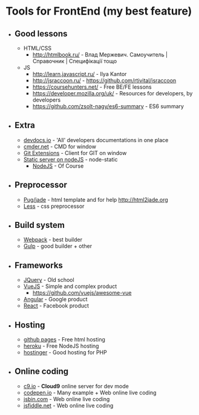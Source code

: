 
# Tools for FrontEnd (my best feature)

 - ## Good lessons
    - HTML/CSS
        - http://htmlbook.ru/ - Влад Мержевич. Самоучитель | Справочник | Cпецифікації тощо
    - JS
        - http://learn.javascript.ru/ - Ilya Kantor
        - http://jsraccoon.ru/ - https://github.com/rtivital/jsraccoon
        - https://coursehunters.net/ - Free BE/FE lessons
        - https://developer.mozilla.org/uk/ - Resources for developers, by developers
        - https://github.com/zsolt-nagy/es6-summary - ES6 summary

 - ## Extra

    - [devdocs.io](https://devdocs.io) - 'All' developers documentations in one place
    - [cmder.net](https://cmder.net) - CMD for window
    - [Git Extensions](https://github.com/gitextensions/gitextensions) - Client for GIT on window
    - [Static server on nodeJS](https://www.npmjs.com/package/node-static#installation) - node-static
        - [NodeJS](https://nodejs.org) - Of Course

 - ## Preprocessor

    - [Pug/jade](https://pugjs.org) - html template and for help http://html2jade.org
    - [Less](https://lesscss.org) - css preprocessor

 - ## Build system

    - [Webpack](https://webpack.js.org) - best builder
    - [Gulp](https://gulpjs.com) - good builder + other

 - ## Frameworks

    - [JQuery](https://jquery.com) - Old school
    - [VueJS](https://vuejs.org) - Simple and complex product
        - https://github.com/vuejs/awesome-vue
    - [Angular](https://angular.io) - Google product
    - [React](https://reactjs.org) - Facebook product

 - ## Hosting

    - [github pages](https://pages.github.com) - Free html hosting
    - [heroku](https://heroku.com) - Free NodeJS hosting
    - [hostinger](https://hostinger.com.ua) - Good hosting for PHP

 - ## Online coding

    - [c9.io](https://c9.io/c/m5UN15vxcba) - **Cloud9** online server for dev mode
    - [codepen.io](https://codepen.io) - Many example + Web online live coding
    - [jsbin.com](https://jsbin.com/) - Web online live coding
    - [jsfiddle.net](https://jsfiddle.net/) - Web online live coding
    
